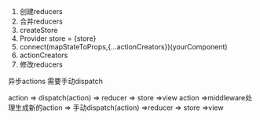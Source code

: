 1. 创建reducers 
2. 合并reducers 
3. createStore 
4. Provider store = {store}
5. connect(mapStateToProps,{...actionCreators})(yourComponent)
6. actionCreators
7. 修改reducers

异步actions 需要手动dispatch  

action => dispatch(action) => reducer => store =>view
action =>middleware处理生成新的action => 手动dispatch(action) =>reducer => store =>view
